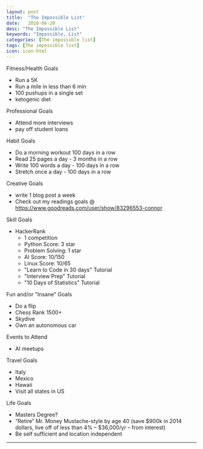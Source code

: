 ```yaml
---
layout: post
title:  "The Impossible List"
date:   2018-06-20
desc: "The Impossible List"
keywords: "Impossible, List"
categories: [The impossible list]
tags: [The impossible list]
icon: icon-html
---
```



Fitness/Health Goals
- Run a 5K
- Run a mile in less than 6 min
- 100 pushups in a single set
- ketogenic diet

Professional Goals
- Attend more interviews
- pay off student loans

Habit Goals
- Do a morning workout 100 days in a row
- Read 25 pages a day - 3 months in a row
- Write 100 words a day - 100 days in a row
- Stretch once a day - 100 days in a row

Creative Goals
- write 1 blog post a week
- Check out my readings goals @ https://www.goodreads.com/user/show/83296553-connor

Skill Goals
- HackerRank
  - 1 competition
  - Python Score: 3 star
  - Problem Solving: 1 star
  - AI Score: 10/150
  - Linux Score: 10/65
  - "Learn to Code in 30 days" Tutorial
  - "Interview Prep" Tutorial
  - "10 Days of Statistics" Tutorial

Fun and/or "Insane" Goals
- Do a flip
- Chess Rank 1500+
- Skydive
- Own an autonomous car

Events to Attend
- AI meetups

Travel Goals
- Italy
- Mexico
- Hawaii
- Visit all states in US


Life Goals
- Masters Degree?
- “Retire” Mr. Money Mustache-style by age 40 (save $900k in 2014 dollars, live off of less than 4% – $36,000/yr – from interest)
- Be self sufficient and location independent

---
